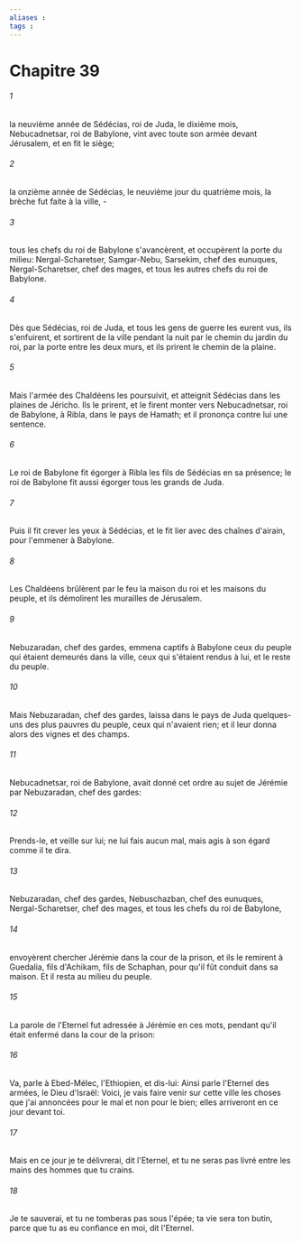 ```yaml
---
aliases : 
tags : 
---
```


# Chapitre 39

###### 1
la neuvième année de Sédécias, roi de Juda, le dixième mois, Nebucadnetsar, roi de Babylone, vint avec toute son armée devant Jérusalem, et en fit le siège;
###### 2
la onzième année de Sédécias, le neuvième jour du quatrième mois, la brèche fut faite à la ville, -
###### 3
tous les chefs du roi de Babylone s'avancèrent, et occupèrent la porte du milieu: Nergal-Scharetser, Samgar-Nebu, Sarsekim, chef des eunuques, Nergal-Scharetser, chef des mages, et tous les autres chefs du roi de Babylone.
###### 4
Dès que Sédécias, roi de Juda, et tous les gens de guerre les eurent vus, ils s'enfuirent, et sortirent de la ville pendant la nuit par le chemin du jardin du roi, par la porte entre les deux murs, et ils prirent le chemin de la plaine.
###### 5
Mais l'armée des Chaldéens les poursuivit, et atteignit Sédécias dans les plaines de Jéricho. Ils le prirent, et le firent monter vers Nebucadnetsar, roi de Babylone, à Ribla, dans le pays de Hamath; et il prononça contre lui une sentence.
###### 6
Le roi de Babylone fit égorger à Ribla les fils de Sédécias en sa présence; le roi de Babylone fit aussi égorger tous les grands de Juda.
###### 7
Puis il fit crever les yeux à Sédécias, et le fit lier avec des chaînes d'airain, pour l'emmener à Babylone.
###### 8
Les Chaldéens brûlèrent par le feu la maison du roi et les maisons du peuple, et ils démolirent les murailles de Jérusalem.
###### 9
Nebuzaradan, chef des gardes, emmena captifs à Babylone ceux du peuple qui étaient demeurés dans la ville, ceux qui s'étaient rendus à lui, et le reste du peuple.
###### 10
Mais Nebuzaradan, chef des gardes, laissa dans le pays de Juda quelques-uns des plus pauvres du peuple, ceux qui n'avaient rien; et il leur donna alors des vignes et des champs.
###### 11
Nebucadnetsar, roi de Babylone, avait donné cet ordre au sujet de Jérémie par Nebuzaradan, chef des gardes:
###### 12
Prends-le, et veille sur lui; ne lui fais aucun mal, mais agis à son égard comme il te dira.
###### 13
Nebuzaradan, chef des gardes, Nebuschazban, chef des eunuques, Nergal-Scharetser, chef des mages, et tous les chefs du roi de Babylone,
###### 14
envoyèrent chercher Jérémie dans la cour de la prison, et ils le remirent à Guedalia, fils d'Achikam, fils de Schaphan, pour qu'il fût conduit dans sa maison. Et il resta au milieu du peuple.
###### 15
La parole de l'Eternel fut adressée à Jérémie en ces mots, pendant qu'il était enfermé dans la cour de la prison:
###### 16
Va, parle à Ebed-Mélec, l'Ethiopien, et dis-lui: Ainsi parle l'Eternel des armées, le Dieu d'Israël: Voici, je vais faire venir sur cette ville les choses que j'ai annoncées pour le mal et non pour le bien; elles arriveront en ce jour devant toi.
###### 17
Mais en ce jour je te délivrerai, dit l'Eternel, et tu ne seras pas livré entre les mains des hommes que tu crains.
###### 18
Je te sauverai, et tu ne tomberas pas sous l'épée; ta vie sera ton butin, parce que tu as eu confiance en moi, dit l'Eternel.
